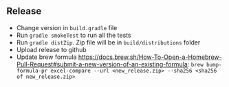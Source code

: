 ## Release

* Change version in `build.gradle` file
* Run `gradle smokeTest` to run all the tests
* Run `gradle distZip`. Zip file will be in `build/distributions` folder
* Upload release to github
* Update brew formula https://docs.brew.sh/How-To-Open-a-Homebrew-Pull-Request#submit-a-new-version-of-an-existing-formula: `brew bump-formula-pr excel-compare --url <new_release.zip> --sha256 <sha256 of new_release.zip>`
